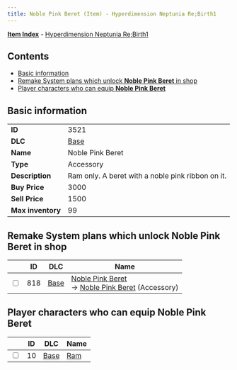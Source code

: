 ```yaml
---
title: Noble Pink Beret (Item) - Hyperdimension Neptunia Re;Birth1
---
```


[**Item Index**](/neptunia/rb1/item/index.html) - [Hyperdimension Neptunia Re;Birth1](/neptunia/rb1)

## Contents

- [Basic information](#basic-information)
- [Remake System plans which unlock **Noble Pink Beret** in shop](#remake-system-plans-which-unlock-noble-pink-beret-in-shop)
- [Player characters who can equip **Noble Pink Beret**](#player-characters-who-can-equip-noble-pink-beret)

## Basic information

|   |   |
| -- | -- |
| **ID** | 3521 |
| **DLC** | [Base](/neptunia/rb1/dlc/1-base.html) |
| **Name** | Noble Pink Beret |
| **Type** | Accessory |
| **Description** | Ram only. A beret with a noble pink ribbon on it. |
| **Buy Price** | 3000 |
| **Sell Price** | 1500 |
| **Max inventory** | 99 |


## Remake System plans which unlock **Noble Pink Beret** in shop

|    | ID | DLC | Name |
| -- | -- | --- | ---- |
| <input type="checkbox" id="rb1-remake-1-818" class="trackbox" /> | 818 | [Base](/neptunia/rb1/dlc/1-base.html) | [Noble Pink Beret](/neptunia/rb1/remake/1-818-noble-pink-beret.html)<br /> → [Noble Pink Beret](/neptunia/rb1/item/1-3521-noble-pink-beret.html) (Accessory) |


## Player characters who can equip **Noble Pink Beret**

|    | ID | DLC | Name |
| -- | -- | --- | ---- |
| <input type="checkbox" id="rb1-player-1-10" class="trackbox" /> | 10 | [Base](/neptunia/rb1/dlc/1-base.html) | [Ram](/neptunia/rb1/player/1-10-ram.html) |
